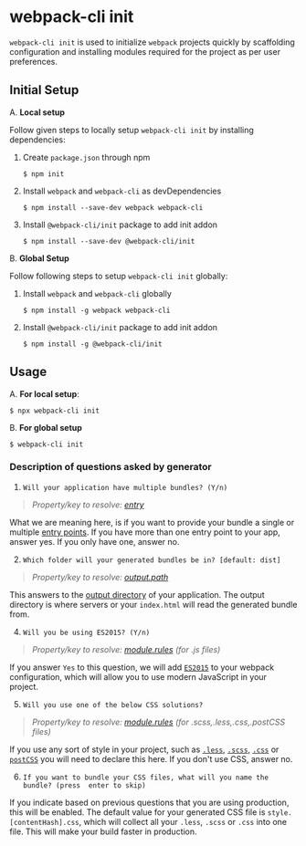 # webpack-cli init

`webpack-cli init` is used to initialize `webpack` projects quickly by scaffolding configuration and installing modules required for the project as per user preferences.

## Initial Setup
A. **Local setup**

Follow given steps to locally setup `webpack-cli init` by installing dependencies:
1. Create `package.json` through npm

	```shell
	$ npm init
	```

2. Install `webpack` and `webpack-cli` as devDependencies

	```shell
    $ npm install --save-dev webpack webpack-cli
    ```

3. Install `@webpack-cli/init` package to add init addon

	```shell
    $ npm install --save-dev @webpack-cli/init
    ```
	
B. **Global Setup**

Follow following steps to setup `webpack-cli init` globally:
1. Install `webpack` and `webpack-cli` globally
	```shell
	$ npm install -g webpack webpack-cli
	```
	
2. Install `@webpack-cli/init` package to add init addon
	```shell
	$ npm install -g @webpack-cli/init
	```
    
## Usage
A. **For local setup**:
```shell
$ npx webpack-cli init
```

B. **For global setup**
```shell
$ webpack-cli init
```

### Description of questions asked by generator

1. `Will your application have multiple bundles? (Y/n)`

> *Property/key to resolve: [entry](https://webpack.js.org/configuration/entry-context/#entry)*

What we are meaning here, is if you want to provide your bundle a single or multiple [entry points](https://webpack.js.org/configuration/entry-context/#entry). If you have more than one entry point to your app, answer yes. If you only have one, answer no.

2. `Which folder will your generated bundles be in? [default: dist]`

> *Property/key to resolve: [output.path](https://webpack.js.org/configuration/output/#output-path)*

This answers to the [output directory](https://webpack.js.org/configuration/output/#output-path) of your application. The output directory is where servers or your `index.html` will read the generated bundle from.

4. `Will you be using ES2015? (Y/n)`

> *Property/key to resolve: [module.rules](https://webpack.js.org/configuration/module/#module-rules) (for .js files)*

If you answer `Yes` to this question, we will add [`ES2015`](https://babeljs.io/learn-es2015/) to your webpack configuration, which will allow you to use modern JavaScript in your project.

5. `Will you use one of the below CSS solutions?`

> *Property/key to resolve: [module.rules](https://webpack.js.org/configuration/module/#module-rules) (for .scss,.less,.css,.postCSS files)*

If you use any sort of style in your project, such as [`.less`](http://lesscss.org/), [`.scss`](http://sass-lang.com/),  [`.css`](https://developer.mozilla.org/en-US/docs/Web/CSS) or [`postCSS`](http://postcss.org/) you will need to declare this here. If you don't use CSS, answer no.

6. `If you want to bundle your CSS files, what will you name the bundle? (press 
enter to skip)`

If you indicate based on previous questions that you are using production, this will be enabled. The default value for your generated CSS file is `style.[contentHash].css`, which will collect all your `.less`, `.scss` or `.css` into one file. This will make your build faster in production.

